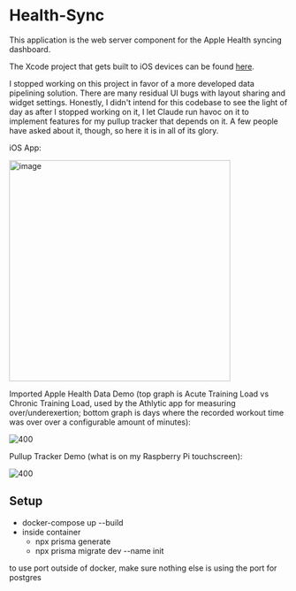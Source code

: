 # Health-Sync

This application is the web server component for the Apple Health syncing dashboard.

The Xcode project that gets built to iOS devices can be found [here](https://github.com/xHayden/health-sync-ios).

I stopped working on this project in favor of a more developed data pipelining solution. There are many residual UI bugs with layout sharing and widget settings. Honestly, I didn't intend for this codebase to see the light of day as after I stopped working on it, I let Claude run havoc on it to implement features for my pullup tracker that depends on it. A few people have asked about it, though, so here it is in all of its glory.

iOS App:

<img width="400" alt="image" src="https://github.com/user-attachments/assets/0a4a7e0b-bfce-403c-a69a-426bcec41a20" />

Imported Apple Health Data Demo (top graph is Acute Training Load vs Chronic Training Load, used by the Athlytic app for measuring over/underexertion; bottom graph is days where the recorded workout time was over over a configurable amount of minutes):


![400](https://img.hayden.gg/CbwIxK0sLt.png)

Pullup Tracker Demo (what is on my Raspberry Pi touchscreen):

![400](https://img.hayden.gg/9C6ZMhQHlk.png)


## Setup
- docker-compose up --build
- inside container
    - npx prisma generate
    - npx prisma migrate dev --name init

to use port outside of docker, make sure nothing else is using the port for postgres
